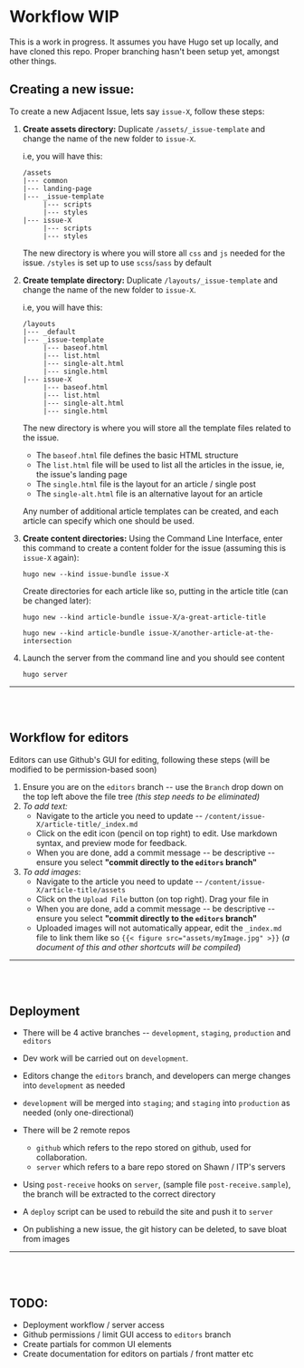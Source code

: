 # Workflow WIP

This is a work in progress. It assumes you have Hugo set up locally, and have cloned this repo. Proper branching hasn't been setup yet, amongst other things.



## Creating a new issue:

To create a new Adjacent Issue, lets say `issue-X`, follow these steps:

1. **Create assets directory:** Duplicate `/assets/_issue-template` and change the name of the new folder to `issue-X`.

   i.e, you will have this:

   ```
   /assets
   |--- common
   |--- landing-page
   |--- _issue-template
   		|--- scripts
   		|--- styles
   |--- issue-X
   		|--- scripts
   		|--- styles
   ```

   The new directory is where you will store all `css` and `js` needed for the issue. `/styles` is set up to use `scss`/`sass` by default


2. **Create template directory:** Duplicate `/layouts/_issue-template` and change the name of the new folder to `issue-X`.

   i.e, you will have this:

   ```
   /layouts
   |--- _default
   |--- _issue-template
   		|--- baseof.html
   		|--- list.html
   		|--- single-alt.html
   		|--- single.html
   |--- issue-X
   		|--- baseof.html
   		|--- list.html
   		|--- single-alt.html
   		|--- single.html
   ```

   The new directory is where you will store all the template files related to the issue.

   * The  `baseof.html` file defines the basic HTML structure
   * The  `list.html` file will be used to list all the articles in the issue, ie, the issue's landing page
   * The  `single.html` file is the layout for an article / single post
   * The  `single-alt.html` file is an alternative layout for an article

   Any number of additional article templates can be created, and each article can specify which one should be used.



3. **Create content directories:** Using the Command Line Interface, enter this command to create a content folder for the issue (assuming this is `issue-X` again):

   ```
   hugo new --kind issue-bundle issue-X
   ```

   Create directories for each article like so, putting in the article title (can be changed later):

   ```
   hugo new --kind article-bundle issue-X/a-great-article-title
   ```

   ```
   hugo new --kind article-bundle issue-X/another-article-at-the-intersection
   ```



4. Launch the server from the command line and you should see content

   ```
   hugo server
   ```

---

<br>
<br>



## Workflow for editors

Editors can use Github's GUI for editing, following these steps (will be modified to be permission-based soon)

1. Ensure you are on the `editors` branch -- use the `Branch` drop down on the top left above the file tree *(this step needs to be eliminated)*
2. *To add text:*
   * Navigate to the article you need to update -- `/content/issue-X/article-title/_index.md`
   * Click on the edit icon (pencil on top right) to edit. Use markdown syntax, and preview mode for feedback.
   * When you are done, add a commit message -- be descriptive -- ensure you select **"commit directly to the `editors` branch"**
3. *To add images*:
   * Navigate to the article you need to update -- `/content/issue-X/article-title/assets`
   * Click on the `Upload File` button (on top right). Drag your file in
   * When you are done, add a commit message -- be descriptive -- ensure you select **"commit directly to the `editors` branch"**
   * Uploaded images will not automatically appear, edit the `_index.md` file to link them like so `{{< figure src="assets/myImage.jpg" >}}` (*a document of this and other shortcuts will be compiled*)

---


<br>
<br>

## Deployment

* There will be 4 active branches --  `development`, `staging`, `production` and `editors`
* Dev work will be carried out on `development`.
* Editors change the `editors` branch, and developers can merge changes into `development` as needed
* `development` will be merged into `staging`; and `staging` into `production` as needed (only one-directional)
* There will be 2 remote repos
  * `github` which refers to the repo stored on github, used for collaboration.
  * `server` which refers to a bare repo stored on Shawn / ITP's servers

* Using `post-receive` hooks on `server`, (sample file `post-receive.sample`), the branch will be extracted to the correct directory
* A `deploy` script can be used to rebuild the site and push it to `server`
* On publishing a new issue, the git history can be deleted, to save bloat from images

---

<br>
<br>


## TODO:

* Deployment workflow / server access
* Github permissions / limit GUI access to `editors` branch
* Create partials for common UI elements
* Create documentation for editors on partials / front matter etc
